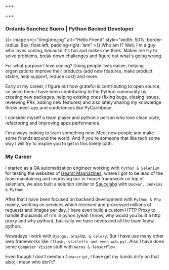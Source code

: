 +++

+++

### Ordanis Sanchez Suero | Python Backed Developer

{{< image src="/img/me.jpg" alt="Hello Friend" style="width: 50%; border-radius: 8px; float:left; padding-right: 1em" >}}
Who am I? Well, I'm a guy who loves coding, because it's fun and makes me think.
Makes me try to solve problems, break down challenges and figure out what's going
wrong.

For what purpose I love coding? Doing people lives easier, helping organizations
improve their products (add new features, make product stable, help support,
reduce cost) and more.

Early at my career, I figure out how grateful is contributing to open source, 
so since them I have been contributing to the Python community by creating new
packages, helping existing ones (fixing bugs, closing issues, reviewing PRs,
adding new features) and also lately sharing my knowledge throw meet-ups and
conferences like PyCaribbean.

I consider myself a team player and pythonic person who love clean code,
refactoring and improving apps performance.

I'm always looking to learn something new. Meet new people and make some friends
around the world. And if you're someone that like tech some way I will try to
inspire you to get in this lovely path.


### My Career

I started as a QA automatization engineer working with `Python & Selenium` for testing
the websites of [Hearst Magnazines](https://www.hearst.com/magazines/hearst-magazines-international), where I got to be lead of the team maintaining and
improving our in-house framework on top of selenium, we also built a solution similar
to [Saucelabs](https://saucelabs.com) with `Docker, Jenkins & Python`.

After that I have been focused on backend development with `Python & Php` mainly,
working on services which received and processed millions of requests and images per day.
I have even build a custom HTTP Proxy to handle thousands of r/m in pyhon (yeah I know,
why would you built a http proxy and why python), basically we have needs and all 
the team knew python.

Nowadays I work with `Django, GraphQL & Celery`. But I have use many other web
frameworks like `(flask, starlette and even web.py)`. Also I have done some
`Computer Vision` stuff with `Keras & Tensorflow`.

Even though I don't mention `Javascript`, I have get my hands dirty on
that also; I mean who don't?
